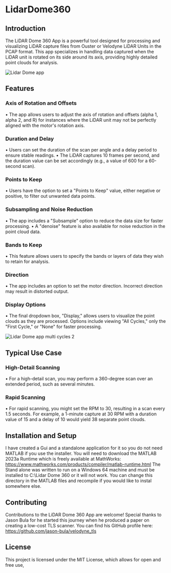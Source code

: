 # LidarDome360
## Introduction
The LiDAR Dome 360 App is a powerful tool designed for processing and visualizing LiDAR capture files from Ouster or Velodyne LiDAR Units in the PCAP format. This app specializes in handling data captured when the LiDAR unit is rotated on its side around its axis, providing highly detailed point clouds for analysis.

![Lidar Dome app](https://github.com/Rotoslider/LidarDome360/assets/15005663/8ac00a84-cdde-46ae-8eff-a7f598ea2ca3)

## Features
### Axis of Rotation and Offsets
•	The app allows users to adjust the axis of rotation and offsets (alpha 1, alpha 2, and R) for instances where the LiDAR unit may not be perfectly aligned with the motor's rotation axis.
### Duration and Delay
•	Users can set the duration of the scan per angle and a delay period to ensure stable readings.
•	The LiDAR captures 10 frames per second, and the duration value can be set accordingly (e.g., a value of 600 for a 60-second scan).
### Points to Keep
•	Users have the option to set a "Points to Keep" value, either negative or positive, to filter out unwanted data points.
### Subsampling and Noise Reduction
•	The app includes a "Subsample" option to reduce the data size for faster processing.
•	A "denoise" feature is also available for noise reduction in the point cloud data.
### Bands to Keep
•	This feature allows users to specify the bands or layers of data they wish to retain for analysis.
### Direction
•	The app includes an option to set the motor direction. Incorrect direction may result in distorted output.
### Display Options
•	The final dropdown box, "Display," allows users to visualize the point clouds as they are processed. Options include viewing "All Cycles," only the "First Cycle," or "None" for faster processing.

![Lidar Dome app multi cycles 2](https://github.com/Rotoslider/LidarDome360/assets/15005663/9d0a205a-df48-45ba-b3dc-d50d53003bb0)

## Typical Use Case
### High-Detail Scanning
•	For a high-detail scan, you may perform a 360-degree scan over an extended period, such as several minutes.
### Rapid Scanning
•	For rapid scanning, you might set the RPM to 30, resulting in a scan every 1.5 seconds. For example, a 1-minute capture at 30 RPM with a duration value of 15 and a delay of 10 would yield 38 separate point clouds.
## Installation and Setup
I have created a Gui and a standalone application for it so you do not need MATLAB if you use the installer. You will need to download the MATLAB 2023a Runtime which is freely available at MathWorks: https://www.mathworks.com/products/compiler/matlab-runtime.html The Stand alone was written to run on a Windows 64 machine and must be installed to C:\Lidar Dome 360 or it will not work. You can change this directory in the MATLAB files and recompile if you would like to instal somewhere else.

## Contributing
Contributions to the LiDAR Dome 360 App are welcome! Special thanks to Jason Bula for he started this journey when he produced a paper on creating a low-cost TLS scanner. You can find his GitHub profile here: https://github.com/jason-bula/velodyne_tls
## License
This project is licensed under the MIT License, which allows for open and free use, 
